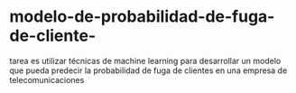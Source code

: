# modelo-de-probabilidad-de-fuga-de-cliente-
tarea es utilizar técnicas de machine learning para desarrollar un modelo que pueda predecir la probabilidad de fuga de clientes en una empresa de telecomunicaciones
